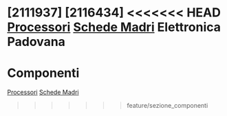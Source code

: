 [2111937]
[2116434]
<<<<<<< HEAD
[Processori](processori.md)
[Schede Madri](schede_madri.md)
Elettronica Padovana
=======
# Componenti
[Processori](componenti/processori.md)
[Schede Madri](componenti/schede_madri.md)
>>>>>>> feature/sezione_componenti
